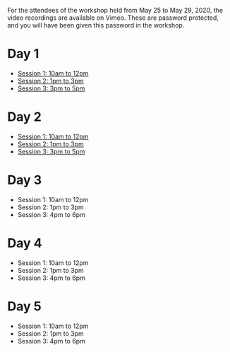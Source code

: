 For the attendees of the workshop held from May 25 to May 29, 2020, the video recordings are available on Vimeo.
These are password protected, and you will have been given this password in the workshop.

# Day 1

* [Session 1: 10am to 12pm](https://vimeo.com/422407335)
* [Session 2: 1pm to 3pm](https://vimeo.com/422450679)
* [Session 3: 3pm to 5pm](https://vimeo.com/422509319)

# Day 2

* [Session 1: 10am to 12pm](https://vimeo.com/422895327)
* [Session 2: 1pm to 3pm](https://vimeo.com/422894242)
* [Session 3: 3pm to 5pm](https://vimeo.com/422885807)

# Day 3

* Session 1: 10am to 12pm
* Session 2: 1pm to 3pm
* Session 3: 4pm to 6pm

# Day 4

* Session 1: 10am to 12pm
* Session 2: 1pm to 3pm
* Session 3: 4pm to 6pm

# Day 5

* Session 1: 10am to 12pm
* Session 2: 1pm to 3pm
* Session 3: 4pm to 6pm


